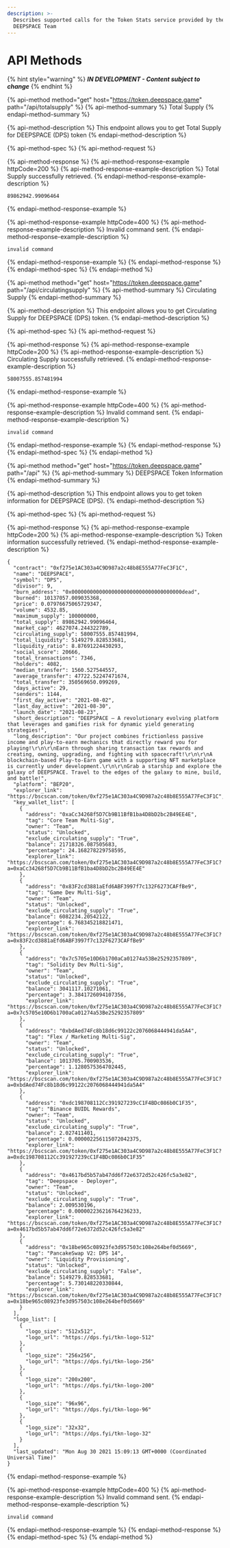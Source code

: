 ```yaml
---
description: >-
  Describes supported calls for the Token Stats service provided by the
  DEEPSPACE Team
---
```


# API Methods

{% hint style="warning" %}
_**IN DEVELOPMENT - Content subject to change**_
{% endhint %}

{% api-method method="get" host="https://token.deepspace.game" path="/api/totalsupply" %}
{% api-method-summary %}
Total Supply
{% endapi-method-summary %}

{% api-method-description %}
This endpoint allows you to get Total Supply for DEEPSPACE \(DPS\) token
{% endapi-method-description %}

{% api-method-spec %}
{% api-method-request %}

{% api-method-response %}
{% api-method-response-example httpCode=200 %}
{% api-method-response-example-description %}
Total Supply successfully retrieved.
{% endapi-method-response-example-description %}

```
89862942.99096464
```
{% endapi-method-response-example %}

{% api-method-response-example httpCode=400 %}
{% api-method-response-example-description %}
Invalid command sent.
{% endapi-method-response-example-description %}

```
invalid command
```
{% endapi-method-response-example %}
{% endapi-method-response %}
{% endapi-method-spec %}
{% endapi-method %}

{% api-method method="get" host="https://token.deepspace.game" path="/api/circulatingsupply" %}
{% api-method-summary %}
Circulating Supply
{% endapi-method-summary %}

{% api-method-description %}
This endpoint allows you to get Circulating Supply for DEEPSPACE \(DPS\) token.
{% endapi-method-description %}

{% api-method-spec %}
{% api-method-request %}

{% api-method-response %}
{% api-method-response-example httpCode=200 %}
{% api-method-response-example-description %}
Circulating Supply successfully retrieved.
{% endapi-method-response-example-description %}

```
58007555.857481994
```
{% endapi-method-response-example %}

{% api-method-response-example httpCode=400 %}
{% api-method-response-example-description %}
Invalid command sent.
{% endapi-method-response-example-description %}

```
invalid command
```
{% endapi-method-response-example %}
{% endapi-method-response %}
{% endapi-method-spec %}
{% endapi-method %}

{% api-method method="get" host="https://token.deepspace.game" path="/api" %}
{% api-method-summary %}
DEEPSPACE Token Information
{% endapi-method-summary %}

{% api-method-description %}
This endpoint allows you to get token information for DEEPSPACE \(DPS\).
{% endapi-method-description %}

{% api-method-spec %}
{% api-method-request %}

{% api-method-response %}
{% api-method-response-example httpCode=200 %}
{% api-method-response-example-description %}
Token information successfully retrieved.
{% endapi-method-response-example-description %}

```
{
  "contract": "0xf275e1AC303a4C9D987a2c48b8E555A77FeC3F1C",
  "name": "DEEPSPACE",
  "symbol": "DPS",
  "divisor": 9,
  "burn_address": "0x000000000000000000000000000000000000dead",
  "burned": 10137057.009035368,
  "price": 0.07976675065729347,
  "volume": 4532.85,
  "maximum_supply": 100000000,
  "total_supply": 89862942.99096464,
  "market_cap": 4627074.244322789,
  "circulating_supply": 58007555.857481994,
  "total_liquidity": 5149279.828533681,
  "liquidity_ratio": 8.87691224430293,
  "social_score": 20666,
  "total_transactions": 7346,
  "holders": 4082,
  "median_transfer": 1560.527544557,
  "average_transfer": 47722.52247471674,
  "total_transfer": 350569650.099269,
  "days_active": 29,
  "senders": 1144,
  "first_day_active": "2021-08-02",
  "last_day_active": "2021-08-30",
  "launch_date": "2021-08-23",
  "short_description": "DEEPSPACE – A revolutionary evolving platform that leverages and gamifies risk for dynamic yield generating strategies!",
  "long_description": "Our project combines frictionless passive income and play-to-earn mechanics that directly reward you for playing!\r\n\r\nEarn through sharing transaction tax rewards and creating, owning, upgrading, and fighting with spacecraft!\r\n\r\nA blockchain-based Play-to-Earn game with a supporting NFT marketplace is currently under development.\r\n\r\nGrab a starship and explore the galaxy of DEEPSPACE. Travel to the edges of the galaxy to mine, build, and battle!",
  "platform": "BEP20",
  "explorer_link": "https://bscscan.com/token/0xf275e1AC303a4C9D987a2c48b8E555A77FeC3F1C",
  "key_wallet_list": [
    {
      "address": "0xaCc34268f5D7Cb9B11BfB1ba4D8bD2bc2B49EE4E",
      "tag": "Core Team Multi-Sig",
      "owner": "Team",
      "status": "Unlocked",
      "exclude_circulating_supply": "True",
      "balance": 21718326.087505683,
      "percentage": 24.168278229758595,
      "explorer_link": "https://bscscan.com/token/0xf275e1AC303a4C9D987a2c48b8E555A77FeC3F1C?a=0xaCc34268f5D7Cb9B11BfB1ba4D8bD2bc2B49EE4E"
    },
    {
      "address": "0x83F2cd3881aEfd6ABF3997f7c132F6273CAFfBe9",
      "tag": "Game Dev Multi-Sig",
      "owner": "Team",
      "status": "Unlocked",
      "exclude_circulating_supply": "True",
      "balance": 6082234.20542122,
      "percentage": 6.768345218821471,
      "explorer_link": "https://bscscan.com/token/0xf275e1AC303a4C9D987a2c48b8E555A77FeC3F1C?a=0x83F2cd3881aEfd6ABF3997f7c132F6273CAFfBe9"
    },
    {
      "address": "0x7c5705e10D6b1700aCa01274a53Be25292357809",
      "tag": "Solidity Dev Multi-Sig",
      "owner": "Team",
      "status": "Unlocked",
      "exclude_circulating_supply": "True",
      "balance": 3041117.10271061,
      "percentage": 3.3841726094107356,
      "explorer_link": "https://bscscan.com/token/0xf275e1AC303a4C9D987a2c48b8E555A77FeC3F1C?a=0x7c5705e10D6b1700aCa01274a53Be25292357809"
    },
    {
      "address": "0xbdAed74Fc8b18d6c99122c2076068444941da5A4",
      "tag": "Flex / Marketing Multi-Sig",
      "owner": "Team",
      "status": "Unlocked",
      "exclude_circulating_supply": "True",
      "balance": 1013705.700903536,
      "percentage": 1.1280575364702445,
      "explorer_link": "https://bscscan.com/token/0xf275e1AC303a4C9D987a2c48b8E555A77FeC3F1C?a=0xbdAed74Fc8b18d6c99122c2076068444941da5A4"
    },
    {
      "address": "0xdc198708112Cc391927239cC1F4BDc086b0C1F35",
      "tag": "Binance BUIDL Rewards",
      "owner": "Team",
      "status": "Unlocked",
      "exclude_circulating_supply": "True",
      "balance": 2.027411401,
      "percentage": 0.000002256115072042375,
      "explorer_link": "https://bscscan.com/token/0xf275e1AC303a4C9D987a2c48b8E555A77FeC3F1C?a=0xdc198708112Cc391927239cC1F4BDc086b0C1F35"
    },
    {
      "address": "0x4617bd5b57ab47dd6f72e6372d52c426fc5a3e82",
      "tag": "Deepspace - Deployer",
      "owner": "Team",
      "status": "Unlocked",
      "exclude_circulating_supply": "True",
      "balance": 2.009530196,
      "percentage": 0.000002236216764236233,
      "explorer_link": "https://bscscan.com/token/0xf275e1AC303a4C9D987a2c48b8E555A77FeC3F1C?a=0x4617bd5b57ab47dd6f72e6372d52c426fc5a3e82"
    },
    {
      "address": "0x18be965c08923fe3d957503c108e264bef0d5669",
      "tag": "PancakeSwap V2: DPS 14",
      "owner": "Liquidity Provisioning",
      "status": "Unlocked",
      "exclude_circulating_supply": "False",
      "balance": 5149279.828533681,
      "percentage": 5.730148220330844,
      "explorer_link": "https://bscscan.com/token/0xf275e1AC303a4C9D987a2c48b8E555A77FeC3F1C?a=0x18be965c08923fe3d957503c108e264bef0d5669"
    }
  ],
  "logo_list": [
    {
      "logo_size": "512x512",
      "logo_url": "https://dps.fyi/tkn-logo-512"
    },
    {
      "logo_size": "256x256",
      "logo_url": "https://dps.fyi/tkn-logo-256"
    },
    {
      "logo_size": "200x200",
      "logo_url": "https://dps.fyi/tkn-logo-200"
    },
    {
      "logo_size": "96x96",
      "logo_url": "https://dps.fyi/tkn-logo-96"
    },
    {
      "logo_size": "32x32",
      "logo_url": "https://dps.fyi/tkn-logo-32"
    }
  ],
  "last_updated": "Mon Aug 30 2021 15:09:13 GMT+0000 (Coordinated Universal Time)"
}
```
{% endapi-method-response-example %}

{% api-method-response-example httpCode=400 %}
{% api-method-response-example-description %}
Invalid command sent.
{% endapi-method-response-example-description %}

```
invalid command
```
{% endapi-method-response-example %}
{% endapi-method-response %}
{% endapi-method-spec %}
{% endapi-method %}



